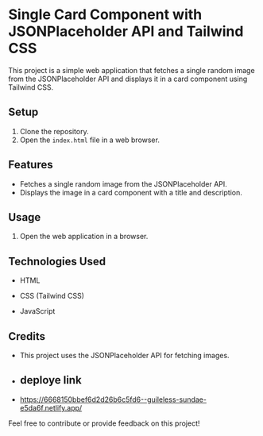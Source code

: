 # Single Card Component with JSONPlaceholder API and Tailwind CSS

This project is a simple web application that fetches a single random image from the JSONPlaceholder API and displays it in a card component using Tailwind CSS.

## Setup


1. Clone the repository.
2. Open the `index.html` file in a web browser.

## Features


- Fetches a single random image from the JSONPlaceholder API.
- Displays the image in a card component with a title and description.

  

## Usage


1. Open the web application in a browser.


## Technologies Used


- HTML
- CSS (Tailwind CSS)

- JavaScript

## Credits


- This project uses the JSONPlaceholder API for fetching images.

- ## deploye link
- https://6668150bbef6d2d26b6c5fd6--guileless-sundae-e5da6f.netlify.app/

Feel free to contribute or provide feedback on this project!
